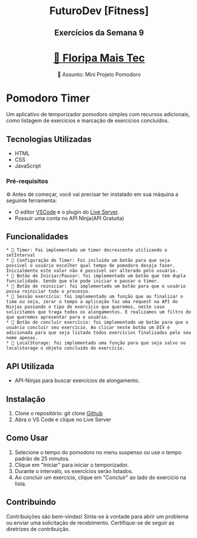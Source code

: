 <h1 align="center"> FuturoDev [Fitness] </h1>

<h2 align="center"> Exercícios da Semana 9</h2>

<h1 align="center">
    <a href="https://floripamaistec.pmf.sc.gov.br/">🔗 Floripa Mais Tec</a>
</h1>
<p align="center">🚀 Assunto: Mini Projeto Pomodoro

# Pomodoro Timer

Um aplicativo de temporizador pomodoro simples com recursos adicionais, como listagem de exercícios e marcação de exercícios concluídos.

## Tecnologias Utilizadas

- HTML
- CSS
- JavaScript

### Pré-requisitos

⚙ Antes de começar, você vai precisar ter instalado em sua máquina a seguinte ferramenta:
- O editor [VSCode](https://code.visualstudio.com/) e o plugin do [Live Server](https://marketplace.visualstudio.com/items?itemName=ritwickdey.LiveServer). 
- Possuir uma conta no API NInja(API Gratuita)

## Funcionalidades 
    * 🚀 Timer: Foi implementado um timer decrescente utilizando o setInterval 
    * 🚀 Configuração do Timer: Foi incluído um botão para que seja possível o usuário escolher qual tempo de pomodoro desaja fazer. Inicialmente este valor não é possível ser alterado pelo usuário. 
    * 🚀 Botão de Iniciar/Pausar: foi implementado um botão que tem dupla funciolidade. Sendo que ele pode iniciar e pausar o timer.
    * 🚀 Botão de reiniciar: foi implementado um botão para que o usuário possa reiniciar todo o processo.
    * 🚀 Sessão exercício: foi implementado um função que ao finalizar o time ou seja, zerar o tempo a aplicação faz uma request na API do Ninjas passando o tipo de exercício que queremos, neste caso solicitamos que traga todos os alongamentos. E realizamos um filtro do que queremos apresentar para o usuário.
    * 🚀 Botão de concluír exercício: foi implementado um botão para que o usuário concluír seu exercício. Ao clicar neste botão um DIV é adicionada para que seja listado todos exercícios finalizados pelo seu nome apenas.
    * 🚀 LocalStorage: foi implementado uma função para que seja salvo no localstorage o objeto concluído do exercício.


## API Utilizada

- API-Ninjas para buscar exercícios de alongamento.


## Instalação

1. Clone o repositório: git clone [Github](https://github.com/douglascugliarisenai/ProjetoPomodoro)
2. Abra o VS Code e clique no Live Server


## Como Usar

1. Selecione o tempo do pomodoro no menu suspenso ou use o tempo padrão de 25 minutos.
2. Clique em "Iniciar" para iniciar o temporizador.
3. Durante o intervalo, os exercícios serão listados.
4. Ao concluir um exercício, clique em "Concluir" ao lado do exercício na lista.


## Contribuindo

Contribuições são bem-vindas! Sinta-se à vontade para abrir um problema ou enviar uma solicitação de recebimento. Certifique-se de seguir as diretrizes de contribuição.
